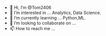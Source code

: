 - 👋 Hi, I’m @Tom2406
- 👀 I’m interested in ... Analytics, Data Science.
- 🌱 I’m currently learning ... Python,ML.
- 💞️ I’m looking to collaborate on ...
- 📫 How to reach me ...

<!---
Tom2406/Tom2406 is a ✨ special ✨ repository because its `README.md` (this file) appears on your GitHub profile.
You can click the Preview link to take a look at your changes.
--->
